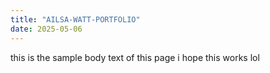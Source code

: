 ```yaml
---
title: "AILSA-WATT-PORTFOLIO"
date: 2025-05-06
---
```

this is the sample body text of this page i hope this works lol
